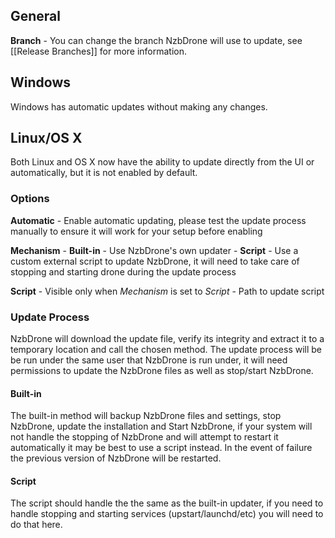 ## General ##

**Branch** - You can change the branch NzbDrone will use to update, see [[Release Branches]] for more information.

## Windows ##

Windows has automatic updates without making any changes.

## Linux/OS X ##

Both Linux and OS X now have the ability to update directly from the UI or automatically, but it is not enabled by default.

### Options ###
**Automatic** - Enable automatic updating, please test the update process manually to ensure it will work for your setup before enabling

**Mechanism**
    - **Built-in** - Use NzbDrone's own updater
    - **Script** - Use a custom external script to update NzbDrone, it will need to take care of stopping and starting drone during the update process

**Script** - Visible only when *Mechanism* is set to *Script* - Path to update script


### Update Process ###
NzbDrone will download the update file, verify its integrity and extract it to a temporary location and call the chosen method. The update process will be be run under the same user that NzbDrone is run under, it will need permissions to update the NzbDrone files as well as stop/start NzbDrone.

#### Built-in ####
The built-in method will backup NzbDrone files and settings, stop NzbDrone, update the installation and Start NzbDrone, if your system will not handle the stopping of NzbDrone and will attempt to restart it automatically it may be best to use a script instead. In the event of failure the previous version of NzbDrone will be restarted.


#### Script ####
The script should handle the the same as the built-in updater, if you need to handle stopping and starting services (upstart/launchd/etc) you will need to do that here.